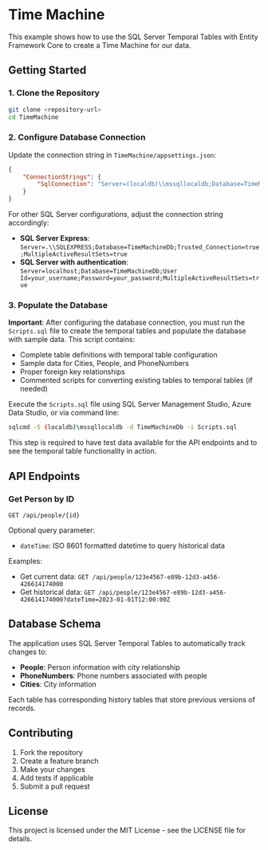 # Time Machine

This example shows how to use the SQL Server Temporal Tables with Entity Framework Core to create a Time Machine for our data.

## Getting Started

### 1. Clone the Repository

```bash
git clone <repository-url>
cd TimeMachine
```

### 2. Configure Database Connection

Update the connection string in `TimeMachine/appsettings.json`:

```json
{
    "ConnectionStrings": {
        "SqlConnection": "Server=(localdb)\\mssqllocaldb;Database=TimeMachineDb;Trusted_Connection=true;MultipleActiveResultSets=true"
    }
}
```

For other SQL Server configurations, adjust the connection string accordingly:
- **SQL Server Express**: `Server=.\\SQLEXPRESS;Database=TimeMachineDb;Trusted_Connection=true;MultipleActiveResultSets=true`
- **SQL Server with authentication**: `Server=localhost;Database=TimeMachineDb;User Id=your_username;Password=your_password;MultipleActiveResultSets=true`

### 3. Populate the Database

**Important**: After configuring the database connection, you must run the `Scripts.sql` file to create the temporal tables and populate the database with sample data. This script contains:

- Complete table definitions with temporal table configuration
- Sample data for Cities, People, and PhoneNumbers
- Proper foreign key relationships
- Commented scripts for converting existing tables to temporal tables (if needed)

Execute the `Scripts.sql` file using SQL Server Management Studio, Azure Data Studio, or via command line:

```bash
sqlcmd -S (localdb)\mssqllocaldb -d TimeMachineDb -i Scripts.sql
```

This step is required to have test data available for the API endpoints and to see the temporal table functionality in action.

## API Endpoints

### Get Person by ID

```
GET /api/people/{id}
```

Optional query parameter:
- `dateTime`: ISO 8601 formatted datetime to query historical data

Examples:
- Get current data: `GET /api/people/123e4567-e89b-12d3-a456-426614174000`
- Get historical data: `GET /api/people/123e4567-e89b-12d3-a456-426614174000?dateTime=2023-01-01T12:00:00Z`

## Database Schema

The application uses SQL Server Temporal Tables to automatically track changes to:
- **People**: Person information with city relationship
- **PhoneNumbers**: Phone numbers associated with people
- **Cities**: City information

Each table has corresponding history tables that store previous versions of records.

## Contributing

1. Fork the repository
2. Create a feature branch
3. Make your changes
4. Add tests if applicable
5. Submit a pull request

## License

This project is licensed under the MIT License - see the LICENSE file for details.
